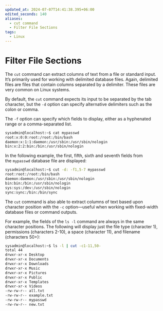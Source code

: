 ```yaml
---
updated_at: 2024-07-07T14:41:38.395+06:00
edited_seconds: 140
aliases:
  - cut command
  - Filter File Sections
tags:
  - Linux
---
```

# Filter File Sections

The `cut` command can extract columns of text from a file or standard input. It’s primarily used for working with delimited database files. Again, delimited files are files that contain columns separated by a delimiter. These files are very common on Linux systems.

By default, the `cut` command expects its input to be separated by the tab character, but the `-d` option can specify alternative delimiters such as the colon or comma.

The `-f` option can specify which fields to display, either as a hyphenated range or a comma-separated list.

```bash
sysadmin@localhost:~$ cat mypasswd                                           
root:x:0:0:root:/root:/bin/bash                                              
daemon:x:1:1:daemon:/usr/sbin:/usr/sbin/nologin                              
bin:x:2:2:bin:/bin:/usr/sbin/nologin                                         sys:x:3:3:sys:/dev:/usr/sbin/nologin                                         sync:x:4:65534:sync:/bin:/bin/sync
```
In the following example, the first, fifth, sixth and seventh fields from the `mypasswd` database file are displayed:

```bash
sysadmin@localhost:~$ cut -d: -f1,5-7 mypasswd
root:root:/root:/bin/bash
daemon:daemon:/usr/sbin:/usr/sbin/nologin
bin:bin:/bin:/usr/sbin/nologin
sys:sys:/dev:/usr/sbin/nologin
sync:sync:/bin:/bin/sync
```

The `cut` command is also able to extract columns of text based upon character position with the `-c` option—useful when working with fixed-width database files or command outputs.

For example, the fields of the `ls -l` command are always in the same character positions. The following will display just the file type (character 1), permissions (characters 2-10), a space (character 11), and filename (characters 50+):

```bash
sysadmin@localhost:~$ ls -l | cut -c1-11,50-
total 44
drwxr-xr-x Desktop
drwxr-xr-x Documents
drwxr-xr-x Downloads
drwxr-xr-x Music
drwxr-xr-x Pictures
drwxr-xr-x Public
drwxr-xr-x Templates
drwxr-xr-x Videos
-rw-rw-r-- all.txt
-rw-rw-r-- example.txt
-rw-rw-r-- mypasswd
-rw-rw-r-- new.txt
```

